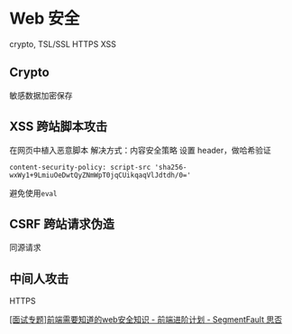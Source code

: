 # Web 安全
crypto, TSL/SSL HTTPS XSS

## Crypto
敏感数据加密保存

## XSS 跨站脚本攻击
在网页中植入恶意脚本
解决方式：内容安全策略
设置 header，做哈希验证
```
content-security-policy: script-src 'sha256-wxWy1+9LmiuOeDwtQyZNmWpT0jqCUikqaqVlJdtdh/0='
```
避免使用`eval`

## CSRF 跨站请求伪造
同源请求

## 中间人攻击
HTTPS

[[面试专题]前端需要知道的web安全知识 - 前端进阶计划 - SegmentFault 思否](https://segmentfault.com/a/1190000010913697#articleHeader5)
